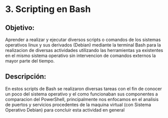# 3. Scripting en Bash

## Objetivo:
Aprender a realizar y ejecutar diversos scripts o comandos de los sistemas operativos linux y sus derivados (Debian) mediante la terminal Bash para la realizacion de diversas actividades utilizando las herramientas ya existentes en el mismo sistema operativo sin intervencion de comandos externos la mayor parte del tiempo.

## Descripción:
En estos scripts de Bash se realizaron diversas tareas con el fin de conocer un poco del sistema operativo y el como funcionaban sus componentes a comparacion del PowerShell, principalmente nos enfocamos en el analisis de puertos y servicios procedentes de la maquina virtual (con Sistema Operativo Debian) para concluir esta actividad en general

